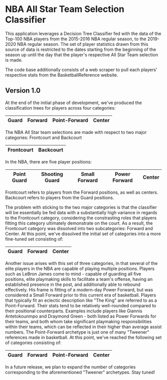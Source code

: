 # NBA All Star Team Selection Classifier
This application leverages a Decision Tree Classifier fed with the data of the Top-100 NBA players from the 2015-2016 NBA regular season, to the 2019-2020 NBA regular season. The set of player statistics drawn from this source of data is restricted to the dates starting from the beginning of the season up until the day that the player's respective All Star Team selection is made.

The code base additionally consists of a web scraper to pull each players' respective stats from the BasketballReference website.

## Version 1.0
At the end of the initial phase of development, we've produced the classification trees for players across four categories:

| Guard | Forward | Point-Forward | Center |
| ----- | ------- | ------------- | ------ |

The NBA All Star team selections are made with respect to two major categories: Frontcourt and Backcourt

| Frontcourt | Backcourt |
| ---------- | --------- |

In the NBA, there are five player positions: 

| Point Guard | Shooting Guard | Small Forward | Power Forward | Center |
| ----------- | -------------- | ------------- | ------------- | ------ |

Frontcourt refers to players from the Forward positions, as well as centers. Backcourt refers to players from the Guard positions.

The problem with sticking to the two major categories is that the classifier will be essentially be fed data with a substantially high variance in regards to the Frontcourt category, considering the constrasting roles that players fitting this category ultimately demonstrate on the court. As a result, the Frontcourt category was dissolved into two subcategories: Forward and Center. At this point, we've dissolved the initial set of categories into a more fine-tuned set consisting of:

| Guard | Forward | Center |
| ----- | ------- | ------ |

Another issue arises with this set of three categories, in that several of the elite players in the NBA are capable of playing multiple positions. Players such as LeBron James come to mind - capable of guarding all five positions, elite playmaking skills to facilitate a team's offense, having an established presence in the post, and additionally able to rebound effectively. His frame is fitting of a modern-day Power Forward, but was considered a Small Forward prior to this current era of basketball. Players that typically fit an eclectic description like "The King" are referred to as a Point-Forward. Their stats tend to be relatively well-rounded compared to their positional counterparts. Examples include players like Giannis Antetokounmpo and Draymond Green - both listed as Power Forwards for their teams, and both whom take significant playmaking responsibilities within their teams, which can be reflected in their higher than average assist numbers. The Point-Forward archetype is just one of many "Tweener" references made in basketball. At this point, we've reached the following set of categories consisting of:

| Guard | Forward | Point-Forward | Center |
| ----- | ------- | ------------- | ------ |

In a future release, we plan to expand the number of categories corresponding to the aforementioned "Tweener" archetypes. Stay tuned!

